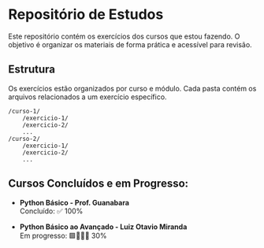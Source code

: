 # Repositório de Estudos
Este repositório contém os exercícios dos cursos que estou fazendo. O objetivo é organizar os materiais de forma prática e acessível para revisão.

## Estrutura
Os exercícios estão organizados por curso e módulo. Cada pasta contém os arquivos relacionados a um exercício específico.
```
/curso-1/
    /exercicio-1/
    /exercicio-2/
    ...
/curso-2/
    /exercicio-1/
    /exercicio-2/
    ...
```


## Cursos Concluídos e em Progresso:

- **Python Básico - Prof. Guanabara**  
  Concluído: ✅ 100%

- **Python Básico ao Avançado - Luiz Otavio Miranda**  
  Em progresso: 🟩🔲🔲🔲 30%

